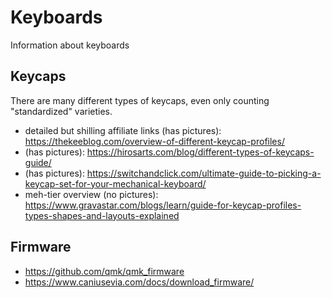 # Keyboards
Information about keyboards


## Keycaps
There are many different types of keycaps, even only counting "standardized" varieties.


* detailed but shilling affiliate links (has pictures): https://thekeeblog.com/overview-of-different-keycap-profiles/
*  (has pictures): https://hirosarts.com/blog/different-types-of-keycaps-guide/
*  (has pictures): https://switchandclick.com/ultimate-guide-to-picking-a-keycap-set-for-your-mechanical-keyboard/
* meh-tier overview (no pictures): https://www.gravastar.com/blogs/learn/guide-for-keycap-profiles-types-shapes-and-layouts-explained


## Firmware
* https://github.com/qmk/qmk_firmware
* https://www.caniusevia.com/docs/download_firmware/


